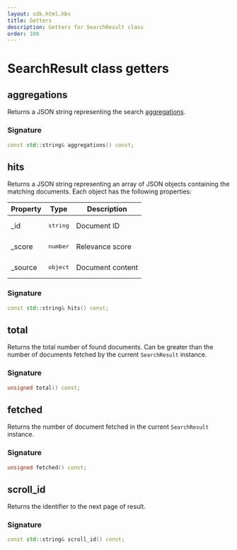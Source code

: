 ```yaml
---
layout: sdk.html.hbs
title: Getters
description: Getters for SearchResult class
order: 100
---
```


# SearchResult class getters

## aggregations

Returns a JSON string representing the search [aggregations](https://www.elastic.co/guide/en/elasticsearch/reference/6.5/search-aggregations.html).  

### Signature

```cpp
const std::string& aggregations() const;
```

## hits

Returns a JSON string representing an array of JSON objects containing the matching documents. Each object has the following properties:

| Property | Type | Description |
| -------- | ---- | ----------- |
| _id | <pre>string</pre> | Document ID |
| _score | <pre>number</pre> | Relevance score |
| _source | <pre>object</pre> | Document content |

### Signature

```cpp
const std::string& hits() const;
```

## total

Returns the total number of found documents. 
Can be greater than the number of documents fetched by the current `SearchResult` instance.

### Signature

```cpp
unsigned total() const;
```

## fetched

Returns the number of document fetched in the current `SearchResult` instance.

### Signature

```cpp
unsigned fetched() const;
```

## scroll_id

Returns the identifier to the next page of result.

### Signature

```cpp
const std::string& scroll_id() const;
```
